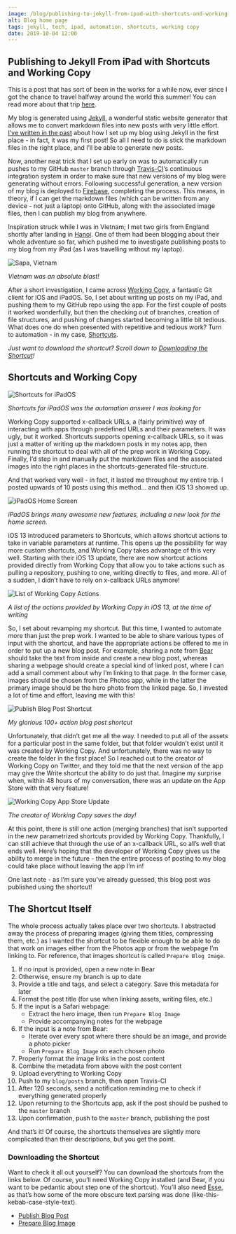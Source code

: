 ```yaml
---
image: /blog/publishing-to-jekyll-from-ipad-with-shortcuts-and-working-copy/blog-home-page.png
alt: Blog home page
tags: jekyll, tech, ipad, automation, shortcuts, working copy
date: 2019-10-04 12:00
---
```


## Publishing to Jekyll From iPad with Shortcuts and Working Copy


This is a post that has sort of been in the works for a while now, ever since I got the chance to travel halfway around the world this summer! You can read more about that trip [here](/post/japan-land-of-the-rising-sun).

My blog is generated using [Jekyll](https://jekyllrb.com/), a wonderful static website generator that allows me to convert markdown files into new posts with very little effort.<!--more--> [I’ve written in the past](/post/blogging-with-jekyll) about how I set up my blog using Jekyll in the first place - in fact, it was my first post! So all I need to do is stick the markdown files in the right place, and I’ll be able to generate new posts.

Now, another neat trick that I set up early on was to automatically run pushes to my GitHub `master` branch through [Travis-CI](https://travis-ci.com/)‘s continuous integration system in order to make sure that new versions of my blog were generating without errors. Following successful generation, a new version of my blog is deployed to [Firebase](https://firebase.google.com/), completing the process. This means, in theory, if I can get the markdown files (which can be written from any device - not just a laptop) onto GitHub, along with the associated image files, then I can publish my blog from anywhere.

Inspiration struck while I was in Vietnam; I met two girls from England shortly after landing in [Hanoi](/post/hanoi-vietnam). One of them had been blogging about their whole adventure so far, which pushed me to investigate publishing posts to my blog from my iPad (as I was travelling without my laptop).


![Sapa, Vietnam](/blog/publishing-to-jekyll-from-ipad-with-shortcuts-and-working-copy/sapa-vietnam.jpeg)

*Vietnam was an absolute blast!*

After a short investigation, I came across [Working Copy](https://workingcopyapp.com/), a fantastic Git client for iOS and iPadOS. So, I set about writing up posts on my iPad, and pushing them to my GitHub repo using the app. For the first couple of posts it worked wonderfully, but then the checking out of branches, creation of file structures, and pushing of changes started becoming a little bit tedious. What does one do when presented with repetitive and tedious work? Turn to automation - in my case, [Shortcuts](https://apps.apple.com/ca/app/shortcuts/id1462947752).

*Just want to download the shortcut? Scroll down to [Downloading the Shortcut](#downloading-the-shortcut)!*

## Shortcuts and Working Copy


![Shortcuts for iPadOS](/blog/publishing-to-jekyll-from-ipad-with-shortcuts-and-working-copy/shortcuts-for-ipados.png)

*Shortcuts for iPadOS was the automation answer I was looking for*

Working Copy supported x-callback URLs, a (fairly primitive) way of interacting with apps through predefined URLs and their parameters. It was ugly, but it worked. Shortcuts supports opening x-callback URLs, so it was just a matter of writing up the markdown posts in my notes app, then running the shortcut to deal with all of the prep work in Working Copy. Finally, I’d step in and manually put the markdown files and the associated images into the right places in the shortcuts-generated file-structure.

And that worked very well - in fact, it lasted me throughout my entire trip. I posted upwards of 10 posts using this method... and then iOS 13 showed up.


![iPadOS Home Screen](/blog/publishing-to-jekyll-from-ipad-with-shortcuts-and-working-copy/ipados-home-screen.png)

*iPadOS brings many awesome new features, including a new look for the home screen.*

iOS 13 introduced parameters to Shortcuts, which allows shortcut actions to take in variable parameters at runtime. This opens up the possibility for way more custom shortcuts, and Working Copy takes advantage of this very well. Starting with their iOS 13 update, there are now shortcut actions provided directly from Working Copy that allow you to take actions such as pulling a repository, pushing to one, writing directly to files, and more. All of a sudden, I didn’t have to rely on x-callback URLs anymore!


![List of Working Copy Actions](/blog/publishing-to-jekyll-from-ipad-with-shortcuts-and-working-copy/list-of-working-copy-actions.png)

*A list of the actions provided by Working Copy in iOS 13, at the time of writing*

So, I set about revamping my shortcut. But this time, I wanted to automate more than just the prep work. I wanted to be able to share various types of input with the shortcut, and have the appropriate actions be offered to me in order to put up a new blog post. For example, sharing a note from [Bear](https://apps.apple.com/ca/app/bear/id1016366447) should take the text from inside and create a new blog post, whereas sharing a webpage should create a special kind of linked post, where I can add a small comment about why I’m linking to that page. In the former case, images should be chosen from the Photos app, while in the latter the primary image should be the hero photo from the linked page. So, I invested a lot of time and effort, leaving me with this!


![Publish Blog Post Shortcut](/blog/publishing-to-jekyll-from-ipad-with-shortcuts-and-working-copy/publish-blog-post-shortcut.png)

*My glorious 100+ action blog post shortcut*

Unfortunately, that didn’t get me all the way. I needed to put all of the assets for a particular post in the same folder, but that folder wouldn’t exist until it was created by Working Copy. And unfortunately, there was no way to create the folder in the first place! So I reached out to the creator of Working Copy on Twitter, and they told me that the next version of the app may give the Write shortcut the ability to do just that. Imagine my surprise when, within 48 hours of my conversation, there was an update on the App Store with that very feature!


![Working Copy App Store Update](/blog/publishing-to-jekyll-from-ipad-with-shortcuts-and-working-copy/working-copy-app-store-update.png)

*The creator of Working Copy saves the day!*

At this point, there is still one action (merging branches) that isn’t supported in the new parametrized shortcuts provided by Working Copy. Thankfully, I can still achieve that through the use of an x-callback URL, so all’s well that ends well. Here’s hoping that the developer of Working Copy gives us the ability to merge in the future - then the entire process of posting to my blog could take place without leaving the app I’m in!

One last note - as I’m sure you’ve already guessed, this blog post was published using the shortcut!

## The Shortcut Itself
The whole process actually takes place over two shortcuts. I abstracted away the process of preparing images (giving them titles, compressing them, etc.) as I wanted the shortcut to be flexible enough to be  able to do that work on images either from the Photos app or from the webpage I’m linking to. For reference, that images shortcut is called `Prepare Blog Image`.

1. If no input is provided, open a new note in Bear
2. Otherwise, ensure my branch is up to date
3. Provide a title and tags, and select a category. Save this metadata for later
4. Format the post title (for use when linking assets, writing files, etc.)
5. If the input is a Safari webpage:
	- Extract the hero image, then run `Prepare Blog Image`
	- Provide accompanying notes for the webpage
6. If the input is a note from Bear:
	- Iterate over every spot where there should be an image, and provide a photo picker
	- Run `Prepare Blog Image` on each chosen photo
7. Properly format the image links in the post content
8. Combine the metadata from above with the post content
9. Upload everything to Working Copy
10. Push to my `blog/posts` branch, then open Travis-CI
11. After 120 seconds, send a notification reminding me to check if everything generated properly
12. Upon returning to the Shortcuts app, ask if the post should be pushed to the `master` branch
13. Upon confirmation, push to the `master` branch, publishing the post

And that’s it! Of course, the shortcuts themselves are slightly more complicated than their descriptions, but you get the point.

### Downloading the Shortcut

Want to check it all out yourself? You can download the shortcuts from the links below. Of course, you’ll need Working Copy installed (and Bear, if you want to be pedantic about step one of the shortcut). You’ll also need [Esse](https://apps.apple.com/ca/app/esse/id1438921989), as that’s how some of the more obscure text parsing was done (like-this-kebab-case-style-text).

- [Publish Blog Post](https://www.icloud.com/shortcuts/35f7a484cba8452284b84846cf04332e)
- [Prepare Blog Image](https://www.icloud.com/shortcuts/109f775ddbea4332a3977c335e22d921)
